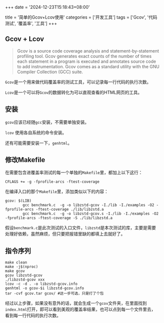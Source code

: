 +++
date = '2024-12-23T15:18:43+08:00'

title = '简单的Gcov+Lcov使用'
categories = ['开发工具']
tags = ['Gcov', '代码测试', '覆盖率', '工具']
+++


## Gcov + Lcov

> Gcov is a source code coverage analysis and statement-by-statement profiling tool. Gcov generates exact counts of the number of times each statement in a program is executed and annotates source code to add instrumentation. Gcov comes as a standard utility with the GNU Compiler Collection (GCC) suite.

`Gcov`是一个用来做代码覆盖率的测试工具，可以记录每一行代码的执行次数。

`Lcov`是一个可以将`Gcov`的数据转化为可以直观查看的HTML网页的工具。

## 安装

`gcov`应该已经随`gcc`安装，不需要单独安装。

`lcov` 使用各自系统的命令安装。

还有可能需要安装一下，`genhtml`。

## 修改Makefile

在需要包含进覆盖率测试的每一个单独的`Makefile`里，都加上以下这行：

```shell
CFLAGS += -g -fprofile-arcs -ftest-coverage
```

在编译入口的那个`Makefile`里，添加类似以下的内容：

```shell
gcov: $(LIB)
        gcc benchmark.c  -g -o libzstd-gcov -I./lib -I./examples -O2 -fprofile-arcs -ftest-coverage ./lib/libzstd.a
        gcc benchmark.c  -g -o libzstd-gcov.s -I./lib -I./examples -O2 -fprofile-arcs -ftest-coverage -S ./lib/libzstd.a
```

假设`benchmark.c`是此次测试的入口文件，`libzstd`是本次测试的库，主要是需要处理好依赖，虽然麻烦，但只要把报错里缺的都填上去就好了。

## 指令序列

```shell
make clean
make -j$(nproc)
make gcov
gcov libzstd-gcov
./libzstd-gcov xxx
lcov -c -d . -o libzstd-gcov.info
genhtml -o gcov-$i libzstd-gcov.info
tar -cvf gcov.tar gcov/ #这一步可选，只是打了个包
```

经过以上步骤，如果没有意外的话，就会生成一个`gcov`文件夹，在里面找到`index.html`打开，即可以看到美观的覆盖率结果，也可以点到每一个文件里去，看到每一行代码的执行次数。
